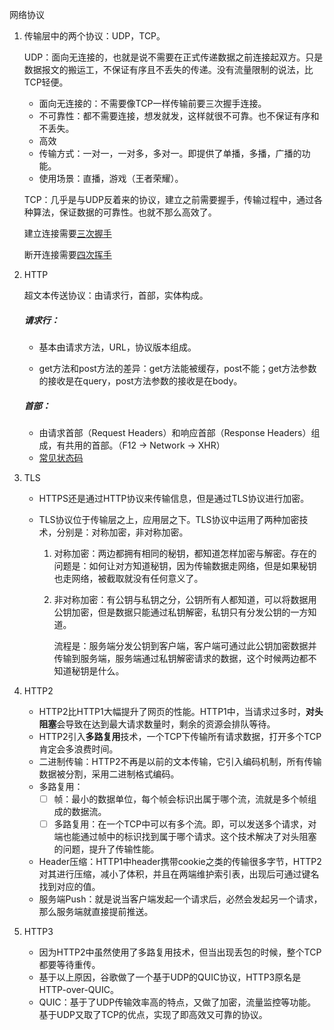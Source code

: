 网络协议

1. 传输层中的两个协议：UDP，TCP。

   UDP：面向无连接的，也就是说不需要在正式传递数据之前连接起双方。只是数据报文的搬运工，不保证有序且不丢失的传递。没有流量限制的说法，比TCP轻便。

   - 面向无连接的：不需要像TCP一样传输前要三次握手连接。
   - 不可靠性：都不需要连接，想发就发，这样就很不可靠。也不保证有序和不丢失。
   - 高效
   - 传输方式：一对一，一对多，多对一。即提供了单播，多播，广播的功能。
   - 使用场景：直播，游戏（王者荣耀）。

   TCP：几乎是与UDP反着来的协议，建立之前需要握手，传输过程中，通过各种算法，保证数据的可靠性。也就不那么高效了。

   建立连接需要[三次握手](./浏览器.md#建立三次握手)

   断开连接需要[四次挥手](./浏览器.md#断开连接的原因避免客户端和服务端资源占用的消耗)

2. HTTP

   超文本传送协议：由请求行，首部，实体构成。

   ##### 请求行：

   - 基本由请求方法，URL，协议版本组成。

   - get方法和post方法的差异：get方法能被缓存，post不能；get方法参数的接收是在query，post方法参数的接收是在body。

   ##### 首部：

   - 由请求首部（Request Headers）和响应首部（Response Headers）组成，有共用的首部。（F12 -> Network -> XHR）
   - [常见状态码](./浏览器.md#状态码)

3. TLS

   - HTTPS还是通过HTTP协议来传输信息，但是通过TLS协议进行加密。

   - TLS协议位于传输层之上，应用层之下。TLS协议中运用了两种加密技术，分别是：对称加密，非对称加密。

     1. 对称加密：两边都拥有相同的秘钥，都知道怎样加密与解密。存在的问题是：如何让对方知道秘钥，因为传输数据走网络，但是如果秘钥也走网络，被截取就没有任何意义了。

     2. 非对称加密：有公钥与私钥之分，公钥所有人都知道，可以将数据用公钥加密，但是数据只能通过私钥解密，私钥只有分发公钥的一方知道。

        流程是：服务端分发公钥到客户端，客户端可通过此公钥加密数据并传输到服务端，服务端通过私钥解密请求的数据，这个时候两边都不知道秘钥是什么。

4. HTTP2

   - HTTP2比HTTP1大幅提升了网页的性能。HTTP1中，当请求过多时，**对头阻塞**会导致在达到最大请求数量时，剩余的资源会排队等待。
   - HTTP2引入**多路复用**技术，一个TCP下传输所有请求数据，打开多个TCP肯定会多浪费时间。
   - 二进制传输：HTTP2不再是以前的文本传输，它引入编码机制，所有传输数据被分割，采用二进制格式编码。
   - 多路复用：
     - [ ] 帧：最小的数据单位，每个帧会标识出属于哪个流，流就是多个帧组成的数据流。
     - [ ] 多路复用：在一个TCP中可以有多个流。即，可以发送多个请求，对端也能通过帧中的标识找到属于哪个请求。这个技术解决了对头阻塞的问题，提升了传输性能。
   - Header压缩：HTTP1中header携带cookie之类的传输很多字节，HTTP2对其进行压缩，减小了体积，并且在两端维护索引表，出现后可通过键名找到对应的值。
   - 服务端Push：就是说当客户端发起一个请求后，必然会发起另一个请求，那么服务端就直接提前推送。

5. HTTP3

   - 因为HTTP2中虽然使用了多路复用技术，但当出现丢包的时候，整个TCP都要等待重传。
   - 基于以上原因，谷歌做了一个基于UDP的QUIC协议，HTTP3原名是HTTP-over-QUIC。
   - QUIC：基于了UDP传输效率高的特点，又做了加密，流量监控等功能。基于UDP又取了TCP的优点，实现了即高效又可靠的协议。